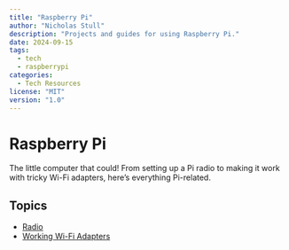 ```yaml
---
title: "Raspberry Pi"
author: "Nicholas Stull"
description: "Projects and guides for using Raspberry Pi."
date: 2024-09-15
tags:
  - tech
  - raspberrypi
categories:
  - Tech Resources
license: "MIT"
version: "1.0"
---
```


# Raspberry Pi

The little computer that could! From setting up a Pi radio to making it work with tricky Wi-Fi adapters, here’s everything Pi-related.

## Topics

- [Radio](./radio.md)
- [Working Wi-Fi Adapters](./working_wifi_adapt.md)
